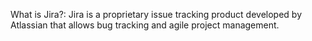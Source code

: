What is Jira?:
Jira is a proprietary issue tracking product developed by Atlassian that allows bug tracking and agile project management.
